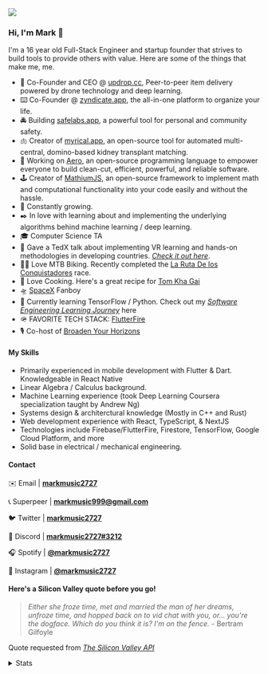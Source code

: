 <img src="https://i.ibb.co/7Xj0SMT/Git-Hub-Header.png" />

### Hi, I'm Mark 👋

I'm a 16 year old Full-Stack Engineer and startup founder that strives to build tools to provide others with value. Here are some of the things that make me, me.

- 🚁  Co-Founder and CEO @ [updrop.cc](https://updrop.cc), Peer-to-peer item delivery powered by drone technology and deep learning.
- ⌨️   Co-Founder @ [zyndicate.app](https://www.zyndicate.app/), the all-in-one platform to organize your life.
- 🚔  Building [safelabs.app](https://www.safelabs.app), a powerful tool for personal and community safety.
- 🫁 Creator of [myrical.app](https://github.com/myrical-app/), an open-source tool for automated multi-central, domino-based kidney transplant matching.
- 🚀  Working on [Aero](https://github.com/aero-lang/aero), an open-source programming language to empower everyone to build clean-cut, efficient, powerful, and reliable software.
- 🕹  Creator of [MathiumJS](http://mathiumjs.surge.sh/docs/), an open-source framework to implement math and computational functionality into your code easily and without the hassle.
- 🌳 Constantly growing.
- ✒️ In love with learning about and implementing the underlying algorithms behind machine learning / deep learning.
- 🎓 Computer Science TA
- 🏫 Gave a TedX talk about implementing VR learning and hands-on methodologies in developing countries. [_Check it out here_](https://www.youtube.com/watch?v=pBYWSSj9-vc).
- 🚵‍♂️  Love MTB Biking. Recently completed the [La Ruta De los Conquistadores](https://www.larutadelosconquistadores.com/home) race.
- 🌮  Love Cooking. Here's a great recipe for [Tom Kha Gai](https://40aprons.com/tom-kha-soup-whole30/)
- 🛸  [SpaceX](https://www.spacex.com/) Fanboy
- 🌱  Currently learning TensorFlow / Python. Check out my [_Software Engineering Learning Journey_](https://github.com/markmusic2727/learning) here
- 🪖  FAVORITE TECH STACK: [FlutterFire](https://firebase.flutter.dev/)
- 🎙  Co-host of [Broaden Your Horizons](https://podcasts.apple.com/us/podcast/broaden-your-horizons/id1506491023)

[//]: # (note that this is placeholder data while the infrastructure for changing it is built)

#### My Skills

- Primarily experienced in mobile development with Flutter & Dart. Knowledgeable in React Native 
- Linear Algebra / Calculus background.
- Machine Learning experience (took Deep Learning Coursera specialization taught by Andrew Ng)
- Systems design & architerctural knowledge (Mostly in C++ and Rust)
- Web development experience with React, TypeScript, & NextJS
- Technologies include Firebase/FlutterFire, Firestore, TensorFlow, Google Cloud Platform, and more
- Solid base in electrical / mechanical engineering. 

#### Contact

✉️ Email | __[markmusic2727](https://superpeer.com/markmusic2727)__

📞 Superpeer | __[markmusic999@gmail.com](mailto:markmusic999@gmail.com)__

🐦 Twitter | __[markmusic2727](https://twitter.com/MarkMusic2727)__

💬 Discord | __[markmusic2727#3212]()__

🎧 Spotify | __[@markmusic2727](https://open.spotify.com/user/wxz5d0in64yl12jqba74n4n39?si=R1Ad2ur1Tuq7zBG4MjUr9A)__

📸 Instagram | __[@markmusic2727](https://www.instagram.com/markmusic2727/)__

#### Here's a Silicon Valley quote before you go!

>_Either she froze time, met and married the man of her dreams, unfroze time, and hopped back on to vid chat with you, or... you're the dogface. Which do you think it is? I'm on the fence._ - Bertram Gilfoyle

Quote requested from _[The Silicon Valley API](https://github.com/markmusic2727/silicon-valley_api)_ 

[//]: # (note that this is placeholder data while the infrastructure for changing it is built) 

<details>
<summary>Stats</summary>                                                                                                                                                                                                                                                             
<br /> 
<br /> 
  
Profile Views Since January 4th
  
![Profile Views Since January 4th](https://komarev.com/ghpvc/?username=markmusic2727d&style=flat-square)

![Mark's Github Stats](https://github-readme-stats.vercel.app/api?username=markmusic2727&count_private=true&show_icons=true&theme=algolia)

[![wakatime stats](https://github-readme-stats.vercel.app/api/wakatime?username=markmusic2727)](https://github.com/anuraghazra/github-readme-stats)
</details>

<br />
<br />
<br />
